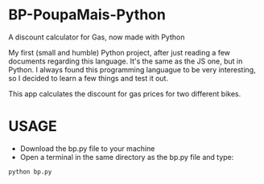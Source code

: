# BP-PoupaMais-Python
A discount calculator for Gas, now made with Python

My first (small and humble) Python project, after just reading a few documents regarding this language. It's the same as the JS one, but in Python. I always found this programming languague to be very interesting, so I decided to learn a few things and test it out.

This app calculates the discount for gas prices for two different bikes.

# USAGE
 - Download the bp.py file to your machine
 - Open a terminal in the same directory as the bp.py file and type:
```
python bp.py
```
